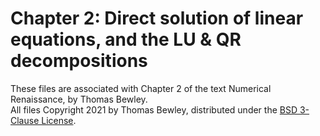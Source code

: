 # Chapter 2: Direct solution of linear equations, and the LU & QR decompositions
These files are associated with Chapter 2 of the text Numerical Renaissance, by Thomas Bewley.<BR>
All files Copyright 2021 by Thomas Bewley, distributed under the <a href="https://github.com/tbewley/NR/blob/main/LICENSE">BSD 3-Clause License</a>.
  
